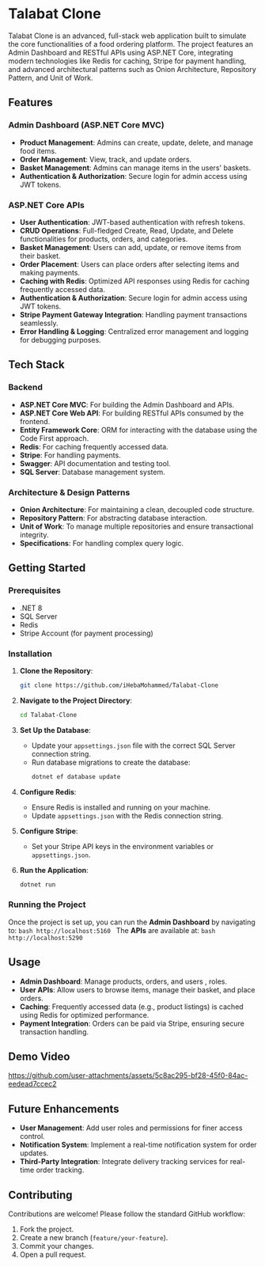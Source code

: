 # Talabat Clone

Talabat Clone is an advanced, full-stack web application built to simulate the core functionalities of a food ordering platform. The project features an Admin Dashboard and RESTful APIs using ASP.NET Core, integrating modern technologies like Redis for caching, Stripe for payment handling, and advanced architectural patterns such as Onion Architecture, Repository Pattern, and Unit of Work.

## Features

### Admin Dashboard (ASP.NET Core MVC)
- **Product Management**: Admins can create, update, delete, and manage food items.
- **Order Management**: View, track, and update orders.
- **Basket Management**: Admins can manage items in the users' baskets.
- **Authentication & Authorization**: Secure login for admin access using JWT tokens.

### ASP.NET Core APIs
- **User Authentication**: JWT-based authentication with refresh tokens.
- **CRUD Operations**: Full-fledged Create, Read, Update, and Delete functionalities for products, orders, and categories.
- **Basket Management**: Users can add, update, or remove items from their basket.
- **Order Placement**: Users can place orders after selecting items and making payments.
- **Caching with Redis**: Optimized API responses using Redis for caching frequently accessed data.
-  **Authentication & Authorization**: Secure login for admin access using JWT tokens.
- **Stripe Payment Gateway Integration**: Handling payment transactions seamlessly.
- **Error Handling & Logging**: Centralized error management and logging for debugging purposes.
  
## Tech Stack

### Backend
- **ASP.NET Core MVC**: For building the Admin Dashboard and APIs.
- **ASP.NET Core Web API**: For building RESTful APIs consumed by the frontend.
- **Entity Framework Core**: ORM for interacting with the database using the Code First approach.
- **Redis**: For caching frequently accessed data.
- **Stripe**: For handling payments.
- **Swagger**: API documentation and testing tool.
- **SQL Server**: Database management system.

### Architecture & Design Patterns
- **Onion Architecture**: For maintaining a clean, decoupled code structure.
- **Repository Pattern**: For abstracting database interaction.
- **Unit of Work**: To manage multiple repositories and ensure transactional integrity.
- **Specifications**: For handling complex query logic.
  
## Getting Started

### Prerequisites
- .NET 8
- SQL Server
- Redis
- Stripe Account (for payment processing)

### Installation

1. **Clone the Repository**:
    ```bash
    git clone https://github.com/iHebaMohammed/Talabat-Clone
    ```
   
2. **Navigate to the Project Directory**:
    ```bash
    cd Talabat-Clone
    ```

3. **Set Up the Database**:
    - Update your `appsettings.json` file with the correct SQL Server connection string.
    - Run database migrations to create the database:
      ```bash
      dotnet ef database update
      ```

4. **Configure Redis**:
    - Ensure Redis is installed and running on your machine.
    - Update `appsettings.json` with the Redis connection string.

5. **Configure Stripe**:
    - Set your Stripe API keys in the environment variables or `appsettings.json`.

6. **Run the Application**:
    ```bash
    dotnet run
    ```

### Running the Project
Once the project is set up, you can run the **Admin Dashboard** by navigating to:
    ```bash
http://localhost:5160
    ```
The **APIs** are available at:
    ```bash
http://localhost:5290
    ```

## Usage

- **Admin Dashboard**: Manage products, orders, and users , roles.
- **User APIs**: Allow users to browse items, manage their basket, and place orders.
- **Caching**: Frequently accessed data (e.g., product listings) is cached using Redis for optimized performance.
- **Payment Integration**: Orders can be paid via Stripe, ensuring secure transaction handling.

## Demo Video
https://github.com/user-attachments/assets/5c8ac295-bf28-45f0-84ac-eedead7ccec2

## Future Enhancements
- **User Management**: Add user roles and permissions for finer access control.
- **Notification System**: Implement a real-time notification system for order updates.
- **Third-Party Integration**: Integrate delivery tracking services for real-time order tracking.

## Contributing
Contributions are welcome! Please follow the standard GitHub workflow:

1. Fork the project.
2. Create a new branch (`feature/your-feature`).
3. Commit your changes.
4. Open a pull request.



